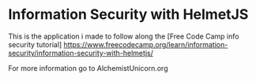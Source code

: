 # Information Security with HelmetJS

This is the application i made to follow along the [Free Code Camp info security tutorial] https://www.freecodecamp.org/learn/information-security/information-security-with-helmetjs/

For more information go to AlchemistUnicorn.org